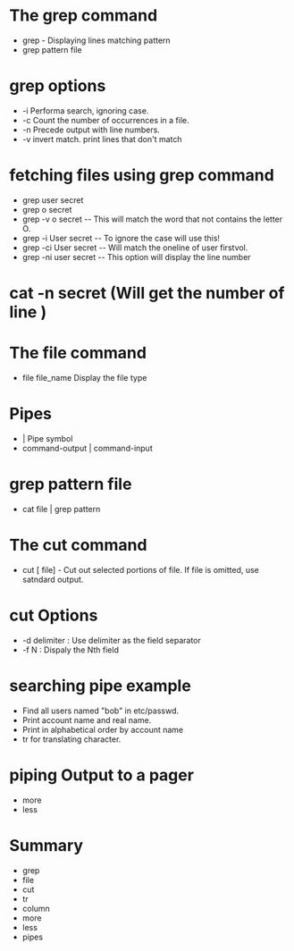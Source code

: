 # The grep command
* grep - Displaying lines matching pattern
* grep pattern file

# grep options
* -i Performa search, ignoring case.
* -c Count the number of occurrences in a file.
* -n Precede output with line numbers.
* -v invert match. print lines that don't match

# fetching files using grep command
* grep user secret
* grep o secret
* grep -v o secret -- This will match the word that not contains the letter O.
* grep -i User secret -- To ignore the case will use this!
* grep -ci User secret -- Will match the oneline of user firstvol.
* grep -ni user secret  -- This option will display the line number

# cat -n secret (Will get the number of line )

# The file command
* file file_name Display the file type

# Pipes
* | Pipe symbol
* command-output | command-input

# grep pattern file
* cat file | grep pattern

# The cut command
* cut [ file] - Cut out selected portions of file. If file is omitted, use satndard output.

# cut Options
* -d delimiter : Use delimiter as the field separator
* -f N : Dispaly the Nth field

# searching pipe example
* Find all users named "bob" in etc/passwd.
* Print account name and real name.
* Print in alphabetical order by account name
* tr for translating character.

# piping Output to a pager
* more
* less

# Summary
* grep
* file
* cut
* tr
* column
* more
* less
* pipes



